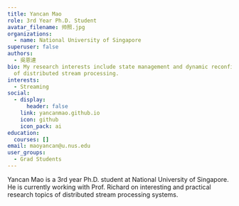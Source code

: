 ```yaml
---
title: Yancan Mao
role: 3rd Year Ph.D. Student
avatar_filename: 帅照.jpg
organizations:
  - name: National University of Singapore
superuser: false
authors:
  - 吳恩達
bio: My research interests include state management and dynamic reconfiguration
  of distributed stream processing.
interests:
  - Streaming
social:
  - display:
      header: false
    link: yancanmao.github.io
    icon: github
    icon_pack: ai
education:
  courses: []
email: maoyancan@u.nus.edu
user_groups:
  - Grad Students
---
```

Yancan Mao is a 3rd year Ph.D. student at National University of Singapore. He is currently working with Prof. Richard on interesting and practical research topics of distributed stream processing systems.